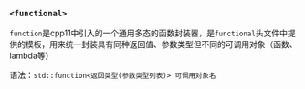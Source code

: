 ### `<functional>`
`function`是cpp11中引入的一个通用多态的函数封装器，是`functional`头文件中提供的模板，用来统一封装具有同种返回值、参数类型但不同的可调用对象（函数、lambda等）

语法：`std::function<返回类型(参数类型列表)> 可调用对象名`